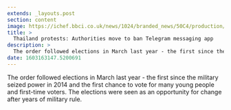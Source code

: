 ```yaml
--- 
extends: _layouts.post 
section: content 
image: https://ichef.bbci.co.uk/news/1024/branded_news/50C4/production/_114967602_mediaitem114967601.jpg 
title: > 
  Thailand protests: Authorities move to ban Telegram messaging app 
description: > 
  The order followed elections in March last year - the first since the military seized power in 2014 and the first chance to vote for many young people and first-time voters.The elections were seen as an opportunity for change after years of military rule. 
date: 1603163147.5200691 
--- 
```

<div><p>The order followed elections in March last year - the first since the military seized power in 2014 and the first chance to vote for many young people and first-time voters. The elections were seen as an opportunity for change after years of military rule. </p></div>
